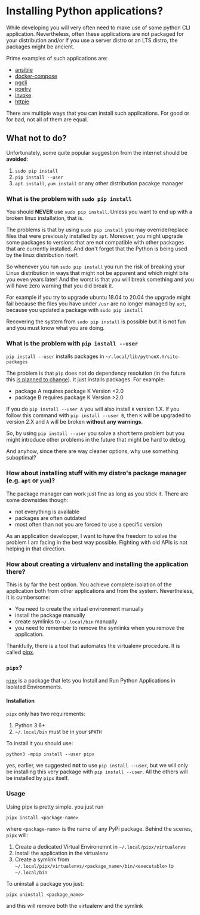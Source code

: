 # Installing Python **applications**?

While developing you will very often need to make use of some python CLI application.
Nevertheless, often these applications are not packaged for your distribution and/or
if you use a server distro or an LTS distro, the packages might be ancient.

Prime examples of such applications are:

- [ansible](https://pypi.org/project/ansible/)
- [docker-compose](https://pypi.org/project/docker-compose/)
- [pgcli](https://www.pgcli.com/)
- [poetry](https://python-poetry.org/)
- [invoke](https://www.pyinvoke.org/)
- [httpie](https://httpie.org/)

There are multiple ways that you can install such applications.
For good or for bad, not all of them are equal.

## What not to do?

Unfortunately, some quite popular suggestion from the internet should be **avoided**:

1. `sudo pip install`
1. `pip install --user`
1. `apt install`, `yum install` or any other distribution pacakge manager

### What is the problem with `sudo pip install`

You should **NEVER** use `sudo pip install`.
Unless you want to end up with a broken linux installation, that is.

The problems is that by using `sudo pip install` you may override/replace files that were previously installed by `apt`.
Moreover, you might upgrade some packages to versions that are not compatible
with other packages that are currently installed.
And don't forget that the Python is being used by the linux distribution itself.

So whenever you run `sudo pip install` you run the risk of breaking your Linux distribution
in ways that might not be apparent and which might bite you even years later!
And the worst is that you will break something and you will have zero warning that you did break it.

For example if you try to upgrade ubuntu 18.04 to 20.04 the upgrade might fail because
the files you have under `/usr` are no longer managed by `apt`, because you updated a package with `sudo pip install`

Recovering the system from `sudo pip install` is possible but it is not fun and you must know what you are doing.

### What is the problem with `pip install --user`

`pip install --user` installs packages in `~/.local/lib/pythonX.Y/site-packages`

The problem is that `pip` does not do dependency resolution
(in the future this [is planned to change](https://github.com/pypa/pip/issues/988)).
It just installs packages. For example:

- package A requires package K Version <2.0
- package B requires package K Version >2.0

If you do `pip install --user A` you will also install `K` version 1.X.
If you follow this command with `pip install --user B`,
then `K` will be upgraded to version 2.X and `A`
will be broken **without any warnings**.

So, by using `pip install --user` you solve a short term problem but you might introduce other problems in the future that might be hard to debug.

And  anyhow, since there are way cleaner options, why use something suboptimal?

### How about installing stuff with my distro's package manager (e.g. `apt` or `yum`)?

The package manager can work just fine as long as you stick it.
There are some  downsides though:

- not everything is available
- packages are often outdated
- most often than not you are forced to use a specific version

As an application developper,  I want to have the freedom to solve the problem I am facing in the best way possible.
Fighting with old APIs is not helping in that direction.

### How about creating a virtualenv and installing the application there?

This is by far the best option.
You achieve complete isolation of the application both from other applications and from the system.
Nevertheless, it is cumbersome:

- You need to create the virtual environment manually
- install the package manually
- create symlinks to `~/.local/bin` manually
- you need to remember to remove the symlinks when you remove the application.

Thankfully, there is a tool that automates the virtualenv procedure. It is called [pipx](https://github.com/pipxproject/pipx).

### `pipx`?

[`pipx`](https://pipxproject.github.io/pipx/) is a package that lets you Install and Run Python Applications in Isolated Environments.

#### Installation

`pipx` only has two requirements:

1. Python 3.6+
2. `~/.local/bin` must be in your `$PATH`

To install it you should use:

```
python3 -mpip install --user pipx
```

yes, earlier, we suggested **not** to use `pip install --user`, but
we will only be installing this very package with `pip install --user`.
All the others will be installed by `pipx` itself.

### Usage

Using pipx is pretty simple. you just run

```
pipx install <package-name>
```

where `<package-name>` is the name of any PyPi package.
Behind the scenes, `pipx` will:

1. Create a dedicated Virtual Environemnt in `~/.local/pipx/virtualenvs`
2. Install the application in the virtualenv
3. Create a symlink from `~/.local/pipx/virtualenvs/<package_name>/bin/<executable>` to `~/.local/bin`

To uninstall a package you just:

```
pipx uninstall <package_name>
```

and this will remove both the virtualenv and the symlink
